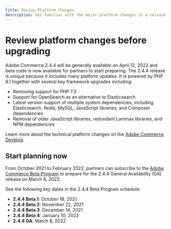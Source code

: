 ```yaml
---
title: Review Platform Changes
description: Get familiar with the major platform changes in a release as you prepare to upgrade your Adobe Commerce or Magento Open Source project.
---
```


# Review platform changes before upgrading

Adobe Commerce 2.4.4 will be generally available on April 12, 2022 and beta code is now available for partners to start preparing. The 2.4.4 release is unique because it includes many platform updates. It is powered by PHP 8.1 together with several key framework upgrades including:  

- Removing support for PHP 7.3
- Support for OpenSearch as an alternative to Elasticsearch
- Latest version support of multiple system dependencies, including Elasticsearch, Redis, MySQL, JavaScript libraries, and Composer dependencies
- Removal of older JavaScript libraries, redundant Laminas libraries, and NPM dependencies

Learn more about the technical platform changes on the [Adobe Commerce Devblog](https://community.magento.com/t5/Magento-DevBlog/Technical-platform-changes-to-expect-in-Adobe-Commerce-2-4-4/ba-p/485506).

## Start planning now

From October 2021 to February 2022, partners can subscribe to the [Adobe Commerce Beta Program](https://devdocs.magento.com/release/beta-program.html) to prepare for the 2.4.4 General Availability (GA) release on March 8, 2022.

See the following key dates in the 2.4.4 Beta Program schedule:

- **2.4.4 Beta 1**: October 18, 2021
- **2.4.4 Beta 2**: November 22, 2021
- **2.4.4 Beta 3**: December 14, 2021
- **2.4.4 Beta 4**: January 10, 2022
- **2.4.4 GA**: March 8, 2022
